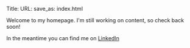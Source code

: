 Title:
URL:
save_as: index.html

Welcome to my homepage. I'm still working on content, so check back soon!

In the meantime you can find me on [LinkedIn](http://www.linkedin.com/in/nolannichols/)